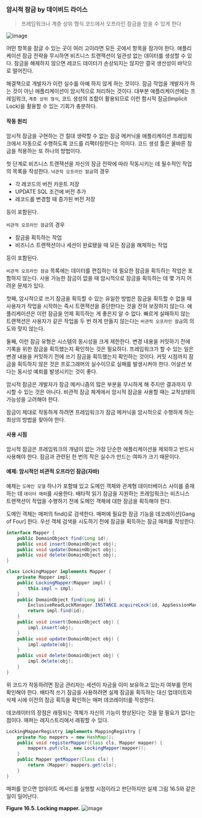 ### 암시적 잠금 by 데이비드 라이스

> 프레임워크나 계층 상위 형식 코드에서 오프라인 잠금을 얻을 수 있게 한다

![image](https://github.com/jongfeel/BookReview/assets/17442457/0c09bd4d-82d1-4fef-8001-87c6226e289f)

어떤 항목을 잠글 수 있는 곳이 여러 고이라면 모든 곳에서 항목을 잠가야 한다.
애플리케이션 잠금 전략을 무시하면 비즈니스 트랜잭션이 일관성 없는 데이터를 생성할 수 있다.
잠금을 해제하지 않으면 레코드 데이터가 손상되지는 않지만 결국 생산성이 바닥으로 떨어진다.

해결책으로 개발자가 이런 실수를 아예 하지 않게 하는 것이다.
잠금 작업을 개발자가 하는 것이 아닌 애플리케이션이 암시적으로 처리하는 것이다.
대부분 애플리케이션에는 프레임워크, `계층 상위 형식`, 코드 생성의 조합이 활용되므로
이런 함시적 잠금(Implicit Lock)을 활용할 수 있는 기회가 충분하다.

#### 작동 원리

암시적 잠금을 구현하는 건 절대 생략할 수 없는 잠금 메커닉을 애플리케이션 프레임워크에서 자동으로 수행하도록 코드를 리팩터링한다는 의미다.
코드 생성 툴은 올바른 잠금을 적용하는 또 하나의 방법이다.

첫 단계로 비즈니스 트랜잭션을 자신의 잠금 전략에 따라 작동시키는 데 필수적인 작업의 목록을 작성한다.
`낙관적 오프라인 잠금`의 경우

- 각 레코드의 버전 카운트 저장
- UPDATE SQL 조건에 버전 추가
- 레코드를 변경할 때 증가된 버전 저장

등이 포함된다.

`비관적 오프라인 잠금`의 경우

- 잠금을 획득하는 작업
- 비즈니스 트랜잭션이나 세션이 완료됐을 때 모든 잠금을 해제하는 작업

등이 포함된다.

`비관적 오프라인 잠금` 목록에는 데이터를 편집하는 데 필요한 잠금을 획득하는 작업은 포함하지 않는다.
사용 가능한 잠금이 없을 때 암시적으로 잠금을 획득하는 데 몇 가지 어려운 문제가 있다.

첫째,
암시적으로 쓰기 잠금을 획득할 수 있는 유일한 방법은 잠금을 획득할 수 없을 때
사용자가 작업을 시작하는 즉시 트랜잭션을 중단한다는 것을 전혀 보장하지 않는다.
애플리케이션은 이런 잠금을 언제 획득하는 게 좋은지 알 수 없다.
빠르게 실패하지 않는 트랜잭션은 사용자가 같은 작업을 두 번 하게 만들지 않는다는 `비관적 오프라인 잠금`의 의도와 맞지 않는다.

둘째,
이런 잠금 유형은 시스템의 동시성을 크게 제한한다.
변경 내용을 커밋하기 전에 기록을 위한 잠금을 획득했는지 확인하는 것은 필요하다.
프레임워크가 할 수 있는 일은 변경 내용을 커밋하기 전에 쓰기 잠금을 획득했는지 확인하는 것이다.
커밋 시점까지 잠금을 획득하지 않은 것은 프로그래머의 실수이므로 실패를 발생시켜야 한다.
어설션 보다는 동시성 예뢰를 발생시키는 것이 좋다.

암시적 잠금은 개발자가 잠금 메커니즘의 많은 부분을 무시하게 해 주지만 결과까지 무시할 수 있는 것은 아니다.
비관적 잠금 체계에서 암시적 잠금을 사용할 때는 교착상태의 가능성을 고려해야 한다.

잠금이 제대로 작동하게 하려면 프레임워크가 잠금 메커닉을 암시적으로 수행하게 하는 최상의 방법을 찾아야 한다.

#### 사용 시점

암시적 잠금은 프레임워크의 개념이 없는 가장 단순한 애플리케이션을 제외하고 반드시 사용해야 한다.
잠금과 관련된 한 번의 작은 실수가 만드는 여파가 크기 때문이다.

#### 예제: 암시적인 비관적 오프라인 잠금(자바)

예제는 `도메인 모델` 하나가 포함돼 있고 도메인 객체와 관계형 데이터베이스 사이를 중재하는 데 `데이터 매퍼`를 사용한다.
배타적 읽기 잠금을 지원하는 프레임워크는 비즈니스 트랜잭션이 작업을 수행하기 전에 도메인 객체에 대한 잠금을 획득해야 한다.

도메인 객체는 매퍼의 find()로 검색한다.
매퍼에 필요한 잠금 기능을 데코레이션[Gang of Four] 한다.
우선 객체 검색을 시도하기 전에 잠금을 획득하는 잠금 매퍼를 작성한다.

``` java
interface Mapper {
    public DomainObject find(Long id);
    public void insert(DomainObject obj);
    public void update(DomainObject obj);
    public void delete(DomainObject obj);
}

class LockingMapper implements Mapper {
    private Mapper impl;
    public LockingMapper(Mapper impl) {
        this.impl = impl;
    }
    public DomainObject find(Long id) {
        ExclusiveReadLockManager.INSTANCE.acquireLock(id, AppSessionManager.getSession().getId());
        return impl.find(id);
    }
    public void insert(DomainObject obj) {
        impl.insert(obj);
    }
    public void update(DomainObject obj) {
        impl.update(obj);
    }
    public void delete(DomainObject obj) {
        impl.delete(obj);
    }
}
```

위 코드가 작동하려면 잠금 관리자는 세션이 자금을 이미 보유하고 있는지 여부를 먼저 확인해야 한다.
배타적 쓰기 잠금을 사용하려면 실제 잠금을 획득하는 대신 업데이트와 삭제 시에 이전의 잠금 획득을 확인하는 매퍼 데코레이터를 작성한다.

데코레이터의 장점은 래핑되는 객체가 자신의 기능이 향상된다는 것을 알 필요가 없다는 점이다.
매퍼는 레지스트리에서 래핑할 수 있다.

``` java
LockingMapperRegistry implements MappingRegistry {
    private Map mappers = new HashMap();
    public void registerMapper(Class cls, Mapper mapper) {
        mappers.put(cls, new LockingMapper(mapper));
    }
    public Mapper getMapper(Class cls) {
        return (Mapper) mappers.get(cls);
    }
}
```

매퍼를 얻으면 업데이트 메서드를 실행할 시점이라고 판단하지만 실제 그림 16.5와 같은 일이 일어난다.

**Figure 16.5. Locking mapper.**
![image](https://github.com/jongfeel/BookReview/assets/17442457/671eb60c-a763-48b5-b493-49b63d869fbb)
